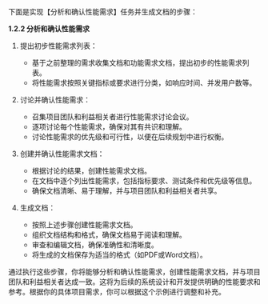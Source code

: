 下面是实现【分析和确认性能需求】任务并生成文档的步骤：

**1.2.2 分析和确认性能需求**

1. 提出初步性能需求列表：

   - 基于之前整理的需求收集文档和功能需求文档，提出初步的性能需求列表。
   - 将性能需求按照关键指标或要求进行分类，如响应时间、并发用户数等。

2. 讨论并确认性能需求：

   - 召集项目团队和利益相关者进行性能需求讨论会议。
   - 逐项讨论每个性能需求，确保对其有共识和理解。
   - 讨论性能需求的优先级和可行性，以便在后续规划中进行权衡。

3. 创建并确认性能需求文档：

   - 根据讨论的结果，创建性能需求文档。
   - 在文档中逐个列出性能需求，包括指标要求、测试条件和优先级等信息。
   - 确保文档清晰、易于理解，并与项目团队和利益相关者共享。

4. 生成文档：

   - 按照上述步骤创建性能需求文档。
   - 组织文档结构和格式，确保文档易于阅读和理解。
   - 审查和编辑文档，确保准确性和清晰度。
   - 将生成的文档保存为适当的格式（如PDF或Word文档）。

通过执行这些步骤，你将能够分析和确认性能需求，创建性能需求文档，并与项目团队和利益相关者达成一致。这将为后续的系统设计和开发提供明确的性能要求和参考。根据你的具体项目需求，你可以根据这个示例进行调整和补充。
